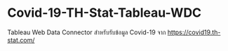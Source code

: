 # Covid-19-TH-Stat-Tableau-WDC
Tableau Web Data Connector สำหรับรับข้อมูล Covid-19 จาก https://covid19.th-stat.com/
